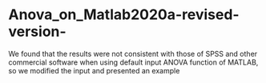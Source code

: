 # Anova_on_Matlab2020a-revised-version-
We found that the results were not consistent with those of SPSS and other commercial software when using default input ANOVA function of MATLAB, so we modified the input and presented an example
